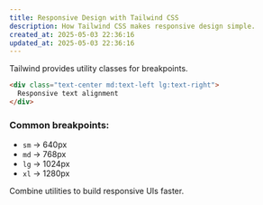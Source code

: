 ```yaml
---
title: Responsive Design with Tailwind CSS
description: How Tailwind CSS makes responsive design simple.
created_at: 2025-05-03 22:36:16
updated_at: 2025-05-03 22:36:16
---
```


Tailwind provides utility classes for breakpoints.

```html
<div class="text-center md:text-left lg:text-right">
  Responsive text alignment
</div>
```

### Common breakpoints:
- `sm` → 640px
- `md` → 768px
- `lg` → 1024px
- `xl` → 1280px

Combine utilities to build responsive UIs faster.
